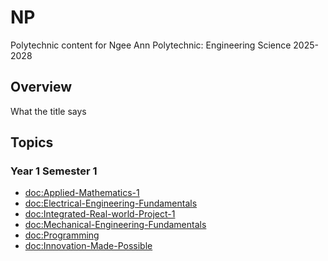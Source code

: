 # NP

Polytechnic content for Ngee Ann Polytechnic: Engineering Science 2025-2028

## Overview

What the title says

## Topics

### Year 1 Semester 1
- <doc:Applied-Mathematics-1>
- <doc:Electrical-Engineering-Fundamentals>
- <doc:Integrated-Real-world-Project-1>
- <doc:Mechanical-Engineering-Fundamentals>
- <doc:Programming>
- <doc:Innovation-Made-Possible>